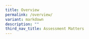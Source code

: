 ```yaml
---
title: Overview
permalink: /overview/
variant: markdown
description: ""
third_nav_title: Assessment Matters
---
```

